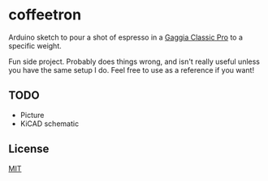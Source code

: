 # coffeetron

Arduino sketch to pour a shot of espresso in a [Gaggia Classic Pro](https://www.gaggia.com/manual-machines/new-classic/) to a specific weight.

Fun side project. Probably does things wrong, and isn't really useful unless you have the same setup I do. Feel free to use as a reference if you want!

## TODO
- Picture
- KiCAD schematic

## License

[MIT](LICENSE.md)
